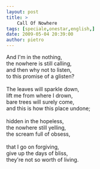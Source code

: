 ```yaml
---
layout: post
title: >
    Call Of Nowhere
tags: [speciale,onestar,english,]
date: 2009-05-04 20:39:00
author: pietro
---
```

And I'm in the nothing,<br/>the nowhere is still calling,<br/>and then why not to listen,<br/>to this promise of a glisten?<br/><br/>The leaves will sparkle down,<br/>lift me from where I drown,<br/>bare trees will surely come,<br/>and this is how this place undone;<br/><br/>hidden in the hopeless,<br/>the nowhere still yelling,<br/>the scream full of obsess,<br/><br/>that I go on forgiving,<br/>give up the days of bliss,<br/>they're not so worth of living.
